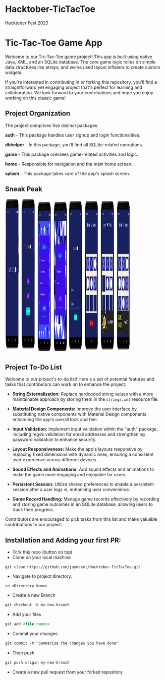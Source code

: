# Hacktober-TicTacToe
Hacktober Fest 2023

# Tic-Tac-Toe Game App


Welcome to our Tic-Tac-Toe game project! This app is built using native Java, XML, and an SQLite database. The core game logic relies on simple data structures like arrays, and we've used layout inflaters to create custom widgets.

If you're interested in contributing in or forking this repository, you'll find a straightforward yet engaging project that's perfect for learning and collaboration. We look forward to your contributions and hope you enjoy working on this classic game!

## Project Organization
The project comprises five distinct packages:

**auth** - This package handles user signup and login functionalities.

**dbhelper** - In this package, you'll find all SQLite-related operations.

**game** - This package oversees game-related activities and logic.

**home** - Responsible for navigation and the main home screen.

**splash** - This package takes care of the app's splash screen.



## Sneak Peak
<img src="screenshots/1.png" alt="Image 1" height="500" width="200" /> 
<img src="screenshots/2.png" alt="Image 2" height="500" width="200" /> 




## Project To-Do List

Welcome to our project's to-do list! Here's a set of potential features and tasks that contributors can work on to enhance the project:

- **String Externalization:** Replace hardcoded string values with a more maintainable approach by storing them in the `strings.xml` resource file.

- **Material Design Components:** Improve the user interface by substituting native components with Material Design components, enhancing the app's overall look and feel.

- **Input Validation:** Implement input validation within the "auth" package, including regex validation for email addresses and strengthening password validation to enhance security.

- **Layout Responsiveness:** Make the app's layouts responsive by replacing fixed dimensions with dynamic ones, ensuring a consistent user experience across different devices.

- **Sound Effects and Animations:** Add sound effects and animations to make the game more engaging and enjoyable for users.

- **Persistent Session:** Utilize shared preferences to enable a persistent session after a user logs in, enhancing user convenience.

- **Game Record Handling:** Manage game records effectively by recording and storing game outcomes in an SQLite database, allowing users to track their progress.

Contributors are encouraged to pick tasks from this list and make valuable contributions to our project.
## Installation and Adding your first PR:

- Fork this repo (button on top)
- Clone on your local machine

```terminal
git clone https://github.com/jayneeel/Hacktober-TicTacToe.git
```
- Navigate to project directory.
```terminal
cd <Directory Name>
```

- Create a new Branch

```markdown
git checkout -b my-new-branch
```
- Add your files
```markdown
git add <file names>
```
- Commit your changes.

```markdown
git commit -m "Summarize the changes you have done"
```
- Then push 
```markdown
git push origin my-new-branch
```


- Create a new pull request from your forked repository


